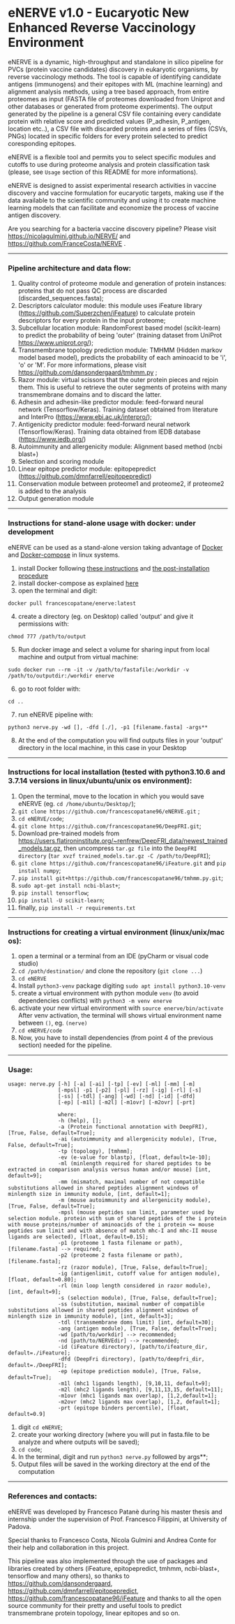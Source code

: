# eNERVE v1.0 - Eucaryotic New Enhanced Reverse Vaccinology Environment

 eNERVE is a dynamic, high-throughput and standalone in silico pipeline for PVCs (protein vaccine candidates) discovery in eukaryotic organisms, by reverse vaccinology methods. 
 The tool is capable of identifying candidate antigens (immunogens) and their epitopes with ML (machine learning) and alignment analysis methods, using a tree based approach, from entire proteomes as input (FASTA file of proteomes downloaded from Uniprot and other databases or generated from proteome experiments).
 The output generated by the pipeline is a general CSV file containing every candidate protein with relative score and predicted values (P_adhesin, P_antigen, location etc..), a CSV file with discarded proteins and a series of files (CSVs, PNGs) located in specific folders for every protein selected to predict coresponding epitopes. 
 
 eNERVE is a flexible tool and permits you to select specific modules and cutoffs to use during proteome analysis and protein classification task (please, see ```Usage``` section of this README for more informations).

eNERVE is designed to assist experimental research activities in vaccine discovery and vaccine formulation for eucaryotic targets, making use if the data available to the scientific community and using it to create machine learning models that can facilitate and economize the process of vaccine antigen discovery.

Are you searching for a bacteria vaccine discovery pipeline? Please visit https://nicolagulmini.github.io/NERVE/ and https://github.com/FranceCosta/NERVE .
 
 ***
 ### Pipeline architecture and data flow:
 
 1. Quality control of proteome module and generation of protein instances: proteins that do not pass QC process are discarded (discarded_sequences.fasta);
 2. Descriptors calculator module: this module uses iFeature library (https://github.com/Superzchen/iFeature) to calculate protein descriptors for every protein in the input proteome;
 3. Subcellular location module: RandomForest based model (scikit-learn) to predict the probability of being 'outer' (training dataset from UniProt https://www.uniprot.org/);
 4. Transmembrane topology prediction module: TMHMM (Hidden markov model based model), predicts the probability of each aminoacid to be 'i', 'o' or 'M'. For more informations, please visit https://github.com/dansondergaard/tmhmm.py ;
 5. Razor module: virtual scissors that the outer protein pieces and rejoin them. This is useful to retrieve the outer segments of proteins with many transmembrane domains and to discard the latter.
 6. Adhesin and adhesin-like predictor module: feed-forward neural network (Tensorflow/Keras). Training dataset obtained from literature and InterPro (https://www.ebi.ac.uk/interpro/);
 7. Antigenicity predictor module: feed-forward neural network (Tensorflow/Keras). Training data obtained from IEDB database (https://www.iedb.org/)
 8. Autoimmunity and allergenicity module: Alignment based method (ncbi blast+)
 9. Selection and scoring module
 10. Linear epitope predictor module: epitopepredict (https://github.com/dmnfarrell/epitopepredict)
 11. Conservation module between proteome1 and proteome2, if proteome2 is added to the analysis
 12. Output generation module
 ***
 
 ### Instructions for stand-alone usage with docker: under development
eNERVE can be used as a stand-alone version taking advantage of [Docker](https://www.docker.com/) and [Docker-compose](https://docs.docker.com/engine/reference/commandline/compose/) in linux systems.

1) install Docker following [these instructions](https://docs.docker.com/engine/install/) and [the post-installation procedure](https://docs.docker.com/engine/install/linux-postinstall/)
2) install docker-compose as explained [here](https://docs.docker.com/compose/install/linux/)
3) open the terminal and digit:
```
docker pull francescopatane/enerve:latest
```
4) create a directory (eg. on Desktop) called 'output' and give it permissions with:
```
chmod 777 /path/to/output
```
5) Run docker image and select a volume for sharing input from local machine and output from virtual machine:
```
sudo docker run --rm -it -v /path/to/fastafile:/workdir -v /path/to/outputdir:/workdir enerve
```
6) go to root folder with:
```
cd ..
```
7) run eNERVE pipeline with:
```
python3 nerve.py -wd [], -dfd [./], -p1 [filename.fasta] -args**
```
8) At the end of the computation you will find outputs files in your 'output' directory in the local machine, in this case in your Desktop

 
 ***
 ### Instructions for local installation (tested with python3.10.6 and 3.7.14 versions in linux/ubuntu/unix os environment):
 
 1. Open the terminal, move to the location in which you would save eNERVE (eg. ```cd /home/ubuntu/Desktop/```);
 2. ``` git clone https://github.com/francescopatane96/eNERVE.git ``` ;
 3. ``` cd eNERVE/code ```;
 4. ``` git clone https://github.com/francescopatane96/DeepFRI.git ```;
 5. Download pre-trained models from https://users.flatironinstitute.org/~renfrew/DeepFRI_data/newest_trained_models.tar.gz, then uncompress ```tar.gz file``` into the ```DeepFRI directory``` (```tar xvzf trained_models.tar.gz -C /path/to/DeepFRI```);
 6. ``` git clone https://github.com/francescopatane96/iFeature.git ``` and ```pip install numpy```;
 7. ``` pip install git+https://github.com/francescopatane96/tmhmm.py.git ```;
 8. ``` sudo apt-get install ncbi-blast+ ```;
 9. ``` pip install tensorflow ```;
 10. ``` pip install -U scikit-learn ```;
 11. finally, ``` pip install -r requirements.txt ```
 
***
### Instructions for creating a virtual environment (linux/unix/mac os):
1. open a terminal or a terminal from an IDE (pyCharm or visual code studio)
2. ```cd /path/destination/``` and clone the repository (```git clone ...```)
3. ```cd eNERVE```
4. Install ```python3-venv``` package digiting ```sudo apt install python3.10-venv ```
5. create a virtual environment with python module ```venv``` (to avoid dependencies conflicts) with ```python3 -m venv enerve```
6. activate your new virtual environment with ```source enerve/bin/activate```
After venv activation, the terminal will shows virtual environment name between ```()```, eg. ```(nerve)```
7. ```cd eNERVE/code```
8. Now, you have to install dependencies (from point 4 of the previous section) needed for the pipeline.

***
### Usage:
```
usage: nerve.py [-h] [-a] [-ai] [-tp] [-ev] [-ml] [-mm] [-m]
                [-mpsl] -p1 [-p2] [-pl] [-rz] [-ig] [-rl] [-s]
                [-ss] [-tdl] [-ang] [-wd] [-nd] [-id] [-dfd]
                [-ep] [-m1l] [-m2l] [-m1ovr] [-m2ovr] [-prt]
                
                where:
                -h (help), [];
                -a (Protein functional annotation with DeepFRI), [True, False, default=True];
                -ai (autoimmunity and allergenicity module), [True, False, default=True];
                -tp (topology), [tmhmm];
                -ev (e-value for blastp), [float, default=1e-10];
                -ml (minlength required for shared peptides to be extracted in comparison analysis versus human and/or mouse) [int, default=9];
                -mm (mismatch, maximal number of not compatible substitutions allowed in shared peptides alignment windows of minlength size in immunity module, [int, default=1];
                -m (mouse autoimmunity and allergenicity module), [True, False, default=True];
                -mpsl (mouse peptides sum limit, parameter used by selection module. protein with sum of shared peptides of the i protein with mouse proteins/number of aminoacids of the i protein <= mouse peptides sum limit and with absence of match mhc-I and mhc-II mouse ligands are selected), [float, default=0.15];
                -p1 (proteome 1 fasta filename or path), [filename.fasta] --> required;
                -p2 (proteome 2 fasta filename or path), [filename.fasta];
                -rz (razor module), [True, False, default=True];
                -ig (antigenlimit, cutoff value for antigen module), [float, default=0.80];
                -rl (min loop length considered in razor module), [int, default=9];
                -s (selection module), [True, False, default=True];
                -ss (substitution, maximal number of compatible substitutions allowed in shared peptides alignment windows of minlength size in immunity module), [int, default=3];
                -tdl (transmembrane doms limit) [int, default=30];
                -ang (antigen module), [True, False, default=True];
                -wd [path/to/workdir] --> recommended;
                -nd [path/to/NERVEdir] --> recommended;
                -id (iFeature directory), [path/to/ifeature_dir, default=./iFeature];
                -dfd (DeepFri directory), [path/to/deepfri_dir, default=./DeepFRI];
                -ep (epitope prediction module), [True, False, default=True];
                -m1l (mhc1 ligands length), [9,10,11, default=9];
                -m2l (mhc2 ligands length), [9,11,13,15, default=11];
                -m1ovr (mhc1 ligands max overlap), [1,2,default=1];
                -m2ovr (mhc2 ligands max overlap), [1,2, default=1];
                -prt (epitope binders percentile), [float, default=0.9]
```

 1. digit ```cd eNERVE```;
 2. create your working directory (where you will put in fasta.file to be analyze and where outputs will be saved);
 3. ```cd code```;
 3. In the terminal, digit and run ```python3 nerve.py``` followed by args**;
 4. Output files will be saved in the working directory at the end of the computation
 
 
 ***
### References and contacts:
 eNERVE was developed by Francesco Patanè during his master thesis and internship under the supervision of Prof. Francesco Filippini, at University of Padova.
 
 Special thanks to Francesco Costa, Nicola Gulmini and Andrea Conte for their help and collaboration in this project.
 
 This pipeline was also implemented through the use of packages and libraries created by others (iFeature, epitopepredict, tmhmm, ncbi-blast+, tensorflow and many others), so thanks to https://github.com/dansondergaard, https://github.com/dmnfarrell/epitopepredict, https://github.com/francescopatane96/iFeature and thanks to all the open source community for their pretty and useful tools to predict transmembrane protein topology, linear epitopes and so on.
 
 
